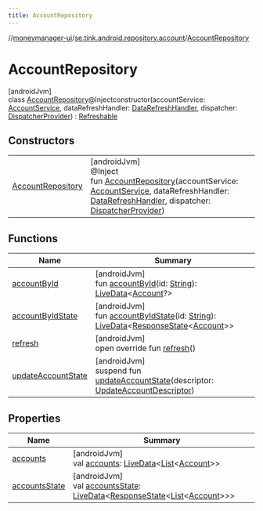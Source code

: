 ```yaml
---
title: AccountRepository
---
```

//[moneymanager-ui](../../../index.html)/[se.tink.android.repository.account](../index.html)/[AccountRepository](index.html)



# AccountRepository



[androidJvm]\
class [AccountRepository](index.html)@Injectconstructor(accountService: [AccountService](../../com.tink.service.account/-account-service/index.html), dataRefreshHandler: [DataRefreshHandler](../../se.tink.android.repository.service/-data-refresh-handler/index.html), dispatcher: [DispatcherProvider](../../com.tink.service.util/-dispatcher-provider/index.html)) : [Refreshable](../../se.tink.android.repository.service/-refreshable/index.html)



## Constructors


| | |
|---|---|
| [AccountRepository](-account-repository.html) | [androidJvm]<br>@Inject<br>fun [AccountRepository](-account-repository.html)(accountService: [AccountService](../../com.tink.service.account/-account-service/index.html), dataRefreshHandler: [DataRefreshHandler](../../se.tink.android.repository.service/-data-refresh-handler/index.html), dispatcher: [DispatcherProvider](../../com.tink.service.util/-dispatcher-provider/index.html)) |


## Functions


| Name | Summary |
|---|---|
| [accountById](account-by-id.html) | [androidJvm]<br>fun [accountById](account-by-id.html)(id: [String](https://kotlinlang.org/api/latest/jvm/stdlib/kotlin/-string/index.html)): [LiveData](https://developer.android.com/reference/kotlin/androidx/lifecycle/LiveData.html)&lt;[Account](../../com.tink.model.account/-account/index.html)?&gt; |
| [accountByIdState](account-by-id-state.html) | [androidJvm]<br>fun [accountByIdState](account-by-id-state.html)(id: [String](https://kotlinlang.org/api/latest/jvm/stdlib/kotlin/-string/index.html)): [LiveData](https://developer.android.com/reference/kotlin/androidx/lifecycle/LiveData.html)&lt;[ResponseState](../../com.tink.service.network/-response-state/index.html)&lt;[Account](../../com.tink.model.account/-account/index.html)&gt;&gt; |
| [refresh](refresh.html) | [androidJvm]<br>open override fun [refresh](refresh.html)() |
| [updateAccountState](update-account-state.html) | [androidJvm]<br>suspend fun [updateAccountState](update-account-state.html)(descriptor: [UpdateAccountDescriptor](../../com.tink.service.account/-update-account-descriptor/index.html)) |


## Properties


| Name | Summary |
|---|---|
| [accounts](accounts.html) | [androidJvm]<br>val [accounts](accounts.html): [LiveData](https://developer.android.com/reference/kotlin/androidx/lifecycle/LiveData.html)&lt;[List](https://kotlinlang.org/api/latest/jvm/stdlib/kotlin.collections/-list/index.html)&lt;[Account](../../com.tink.model.account/-account/index.html)&gt;&gt; |
| [accountsState](accounts-state.html) | [androidJvm]<br>val [accountsState](accounts-state.html): [LiveData](https://developer.android.com/reference/kotlin/androidx/lifecycle/LiveData.html)&lt;[ResponseState](../../com.tink.service.network/-response-state/index.html)&lt;[List](https://kotlinlang.org/api/latest/jvm/stdlib/kotlin.collections/-list/index.html)&lt;[Account](../../com.tink.model.account/-account/index.html)&gt;&gt;&gt; |

